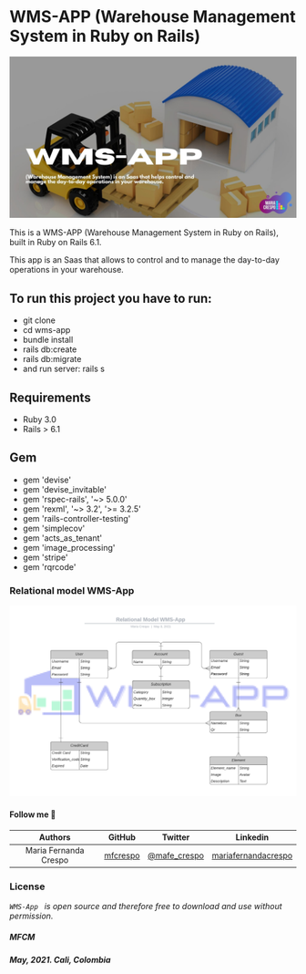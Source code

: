 # WMS-APP (Warehouse Management System in Ruby on Rails)

![](https://github.com/mfcrespo/wms-app/blob/master/app/assets/images/wms-app.jpg)

This is a WMS-APP (Warehouse Management System in Ruby on Rails), built in Ruby on Rails 6.1.

This app  is an Saas that allows to control and to manage the day-to-day operations in your warehouse.

## To run this project you have to run:

* git clone <repo>
* cd wms-app
* bundle install
* rails db:create
* rails db:migrate
* and run server: rails s

## Requirements
* Ruby 3.0
* Rails > 6.1

## Gem
* gem 'devise'
* gem 'devise_invitable'
* gem 'rspec-rails', '~> 5.0.0'
* gem 'rexml', '~> 3.2', '>= 3.2.5'
* gem 'rails-controller-testing'
* gem 'simplecov'
* gem 'acts_as_tenant'
* gem 'image_processing'
* gem 'stripe'
* gem 'rqrcode'

### Relational model WMS-App

![](https://github.com/mfcrespo/wms-app/blob/master/app/assets/images/RM-WMS-App.png)

#### Follow me 💬

| Authors | GitHub | Twitter | Linkedin |
| :---: | :---: | :---: | :---: |
| Maria Fernanda Crespo | [mfcrespo](https://github.com/mfcrespo) | [@mafe_crespo](https://twitter.com/mafe_crespo) | [mariafernandacrespo](https://www.linkedin.com/in/mariafernandacrespo) |

### License
*`WMS-App ` is open source and therefore free to download and use without permission.*

##### MFCM
##### May, 2021. Cali, Colombia